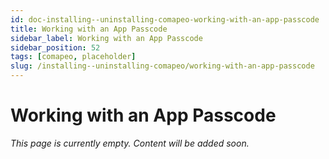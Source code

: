 ```yaml
---
id: doc-installing--uninstalling-comapeo-working-with-an-app-passcode
title: Working with an App Passcode
sidebar_label: Working with an App Passcode
sidebar_position: 52
tags: [comapeo, placeholder]
slug: /installing--uninstalling-comapeo/working-with-an-app-passcode
---
```


# Working with an App Passcode

*This page is currently empty. Content will be added soon.*
